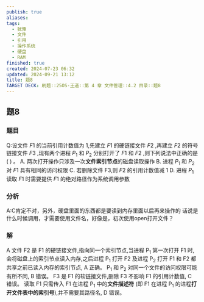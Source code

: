 ```yaml
---
publish: true
aliases: 
tags:
  - 犹豫
  - 文件
  - 引用
  - 操作系统
  - 硬盘
  - RAM
finished: true
created: 2024-07-23 06:32
updated: 2024-09-21 13:12
title: 题8
TARGET DECK: 刷题::25OS-王道::第 4 章 文件管理::4.2 目录::题8
---
```

## 题8
### 题目
Q:设文件 ${F1}$ 的当前引用计数值为 1,先建立 ${F1}$ 的硬链接文件 ${F2}$ ,再建立 ${F2}$ 的符号链接文件 ${F3}$ ,现有两个进程 ${P}_{1}$ 和 ${P}_{2}$ 分别打开了 ${F1}$ 和 ${F2}$ ,则下列说法中正确的是 ( ) 。
A. 两次打开操作只涉及一次**文件索引节点**的磁盘读取操作
B. 进程 ${P}_{1}$ 和 ${P}_{2}$ 对 ${F1}$ 具有相同的访问权限
C. 若删除文件 F3,则 ${F2}$ 的引用计数值减 1
D. 进程 ${P}_{1}$ 读取 ${F1}$ 时需要提供 ${F1}$ 的绝对路径作为系统调用参数
### 分析
A:C肯定不对，另外，硬盘里面的东西都是要读到内存里面以后再来操作的
话说是什么时候调用，才需要使用文件名，好像是，初次使用open打开文件？
### 解
A
文件 $\mathrm{F}2$ 是 $\mathrm{F}1$ 的硬链接文件,指向同一个索引节点,当进程 ${\mathrm{P}}_{1}$ 第一次打开 $\mathrm{F}1$ 时,会将磁盘上的索引节点读入内存,之后进程 ${\mathrm{P}}_{1}$ 打开 $\mathrm{F}2$ 及进程 ${\mathrm{P}}_{2}$ 打开 $\mathrm{F}1$ 和 $\mathrm{F}2$ 都共享之前已读入内存的索引节点, $\mathrm{A}$ 正确。
${\mathrm{P}}_{1}$ 和 ${\mathrm{P}}_{2}$ 对同一个文件的访问权限可能有所不同, $\mathrm{B}$ 错误。
F3 是 $\mathrm{F}1$ 的软链接文件,删除 $\mathrm{F}3$ 不影响 $\mathrm{F}1$ 的引用计数值, $\mathrm{C}$ 错误。
读取 $\mathrm{F}1$ 只需传入 $\mathrm{F}1$ 在进程 ${\mathrm{P}}_{1}$ 中的**文件描述符** (即 $\mathrm{F}1$ 在进程 ${\mathrm{P}}_{1}$ 的进程**打开文件表中的索引号**),并不需要其路径名, $\mathrm{D}$ 错误。
<!--ID: 1725343910500-->
